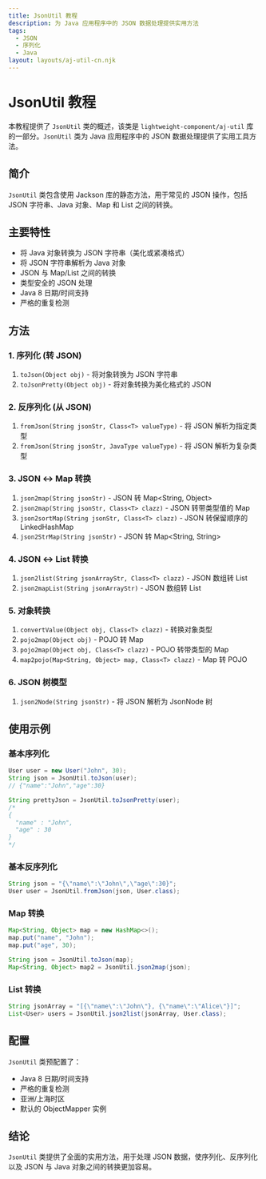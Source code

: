 ```yaml
---
title: JsonUtil 教程
description: 为 Java 应用程序中的 JSON 数据处理提供实用方法
tags:
  - JSON
  - 序列化
  - Java
layout: layouts/aj-util-cn.njk
---
```


# JsonUtil 教程

本教程提供了 `JsonUtil` 类的概述，该类是 `lightweight-component/aj-util` 库的一部分。`JsonUtil` 类为 Java 应用程序中的 JSON 数据处理提供了实用工具方法。

## 简介

`JsonUtil` 类包含使用 Jackson 库的静态方法，用于常见的 JSON 操作，包括 JSON 字符串、Java 对象、Map 和 List 之间的转换。

## 主要特性

- 将 Java 对象转换为 JSON 字符串（美化或紧凑格式）
- 将 JSON 字符串解析为 Java 对象
- JSON 与 Map/List 之间的转换
- 类型安全的 JSON 处理
- Java 8 日期/时间支持
- 严格的重复检测

## 方法

### 1. 序列化 (转 JSON)

1. `toJson(Object obj)` - 将对象转换为 JSON 字符串
2. `toJsonPretty(Object obj)` - 将对象转换为美化格式的 JSON

### 2. 反序列化 (从 JSON)

1. `fromJson(String jsonStr, Class<T> valueType)` - 将 JSON 解析为指定类型
2. `fromJson(String jsonStr, JavaType valueType)` - 将 JSON 解析为复杂类型

### 3. JSON ↔ Map 转换

1. `json2map(String jsonStr)` - JSON 转 Map<String, Object>
2. `json2map(String jsonStr, Class<T> clazz)` - JSON 转带类型值的 Map
3. `json2sortMap(String jsonStr, Class<T> clazz)` - JSON 转保留顺序的 LinkedHashMap
4. `json2StrMap(String jsonStr)` - JSON 转 Map<String, String>

### 4. JSON ↔ List 转换

1. `json2list(String jsonArrayStr, Class<T> clazz)` - JSON 数组转 List<T>
2. `json2mapList(String jsonArrayStr)` - JSON 数组转 List<Map>

### 5. 对象转换

1. `convertValue(Object obj, Class<T> clazz)` - 转换对象类型
2. `pojo2map(Object obj)` - POJO 转 Map
3. `pojo2map(Object obj, Class<T> clazz)` - POJO 转带类型的 Map
4. `map2pojo(Map<String, Object> map, Class<T> clazz)` - Map 转 POJO

### 6. JSON 树模型

1. `json2Node(String jsonStr)` - 将 JSON 解析为 JsonNode 树

## 使用示例

### 基本序列化
```java
User user = new User("John", 30);
String json = JsonUtil.toJson(user); 
// {"name":"John","age":30}

String prettyJson = JsonUtil.toJsonPretty(user);
/*
{
  "name" : "John",
  "age" : 30
}
*/
```

### 基本反序列化
```java
String json = "{\"name\":\"John\",\"age\":30}";
User user = JsonUtil.fromJson(json, User.class);
```

### Map 转换
```java
Map<String, Object> map = new HashMap<>();
map.put("name", "John");
map.put("age", 30);

String json = JsonUtil.toJson(map);
Map<String, Object> map2 = JsonUtil.json2map(json);
```

### List 转换
```java
String jsonArray = "[{\"name\":\"John\"}, {\"name\":\"Alice\"}]";
List<User> users = JsonUtil.json2list(jsonArray, User.class);
```

## 配置

`JsonUtil` 类预配置了：
- Java 8 日期/时间支持
- 严格的重复检测
- 亚洲/上海时区
- 默认的 ObjectMapper 实例

## 结论

`JsonUtil` 类提供了全面的实用方法，用于处理 JSON 数据，使序列化、反序列化以及 JSON 与 Java 对象之间的转换更加容易。